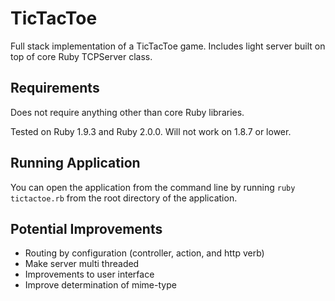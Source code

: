 TicTacToe
=========
Full stack implementation of a TicTacToe game. Includes light server built on top of core Ruby TCPServer class.

Requirements
------------
Does not require anything other than core Ruby libraries.

Tested on Ruby 1.9.3 and Ruby 2.0.0. Will not work on 1.8.7 or lower.

Running Application
-------------------
You can open the application from the command line by running `ruby tictactoe.rb` from the root directory of the
application.

Potential Improvements
----------------------
* Routing by configuration (controller, action, and http verb)
* Make server multi threaded
* Improvements to user interface
* Improve determination of mime-type